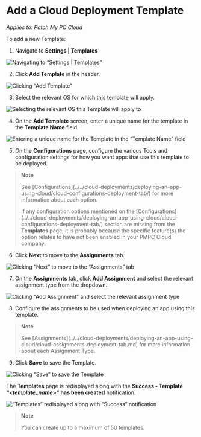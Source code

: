 # Add a Cloud Deployment Template

_Applies to: Patch My PC Cloud_

To add a new Template:

1. Navigate to **Settings | Templates**

![Navigating to “Settings | Templates”](../../../.gitbook/assets/image-\(2321\).png)

2. Click **Add Template** in the header.

![Clicking “Add Template”](../../../.gitbook/assets/image-\(2322\).png)

3. Select the relevant OS for which this template will apply.

![Selecting the relevant OS this Template will apply to](../../../.gitbook/assets/image-\(2611\).png)

4. On the **Add Template** screen, enter a unique name for the template in the **Template Name** field.

![Entering a unique name for the Template in the “Template Name” field](../../../.gitbook/assets/image-\(2609\).png)

5. On the **Configurations** page, configure the various Tools and configuration settings for how you want apps that use this template to be deployed.

> **Note**
>
> See \[Configurations]\(../../cloud-deployments/deploying-an-app-using-cloud/cloud-configurations-deployment-tab/) for more information about each option.
>
> If any configuration options mentioned on the \[Configurations]\(../../cloud-deployments/deploying-an-app-using-cloud/cloud-configurations-deployment-tab/) section are missing from the **Templates** page, it is probably because the specific feature(s) the option relates to have not been enabled in your PMPC Cloud company.

6. Click **Next** to move to the **Assignments** tab.

![Clicking “Next” to move to the “Assignments” tab](../../../.gitbook/assets/image-\(2610\).png)

7. On the **Assignments** tab, click **Add Assignment** and select the relevant assignment type from the dropdown.

![Clicking “Add Assignment” and select the relevant assignment type](../../../.gitbook/assets/image-\(2612\).png)

8. Configure the assignments to be used when deploying an app using this template.

> **Note**
>
> See \[Assignments]\(../../cloud-deployments/deploying-an-app-using-cloud/cloud-assignments-deployment-tab.md) for more information about each Assignment Type.

9. Click **Save** to save the Template.

![Clicking “Save” to save the Template](../../../.gitbook/assets/image-\(2613\).png)

The **Templates** page is redisplayed along with the **Success - Template “<**_**template\_name**_**>" has been created** notification.

![“Templates” redisplayed along with “Success” notification](../../../.gitbook/assets/image-\(2614\).png)

> **Note**
>
> You can create up to a maximum of 50 templates.
